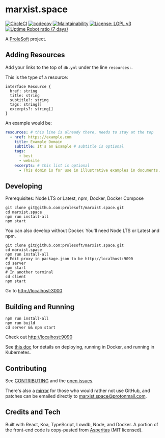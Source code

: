 # marxist.space

[![CircleCI](https://circleci.com/gh/prolesoft/marxist.space.svg?style=svg)](https://circleci.com/gh/prolesoft/marxist.space) [![codecov](https://codecov.io/gh/prolesoft/marxist.space/branch/master/graph/badge.svg)](https://codecov.io/gh/prolesoft/marxist.space) [![Maintainability](https://api.codeclimate.com/v1/badges/af5ebb6ca8951512bec3/maintainability)](https://codeclimate.com/github/prolesoft/marxist.space/maintainability) [![License: LGPL v3](https://img.shields.io/badge/License-LGPL%20v3-blue.svg)](https://www.gnu.org/licenses/lgpl-3.0) [![Uptime Robot ratio (7 days)](https://img.shields.io/uptimerobot/ratio/7/m784341127-9b6c6e8e28a344b9e533fa4e)](https://stats.uptimerobot.com/5Alqxc0QYg)

A [ProleSoft](https://prolesoft.github.io) project.

## Adding Resources

Add your links to the top of `db.yml` under the line `resources:`.

This is the type of a resource:

```
interface Resource {
  href: string
  title: string
  subtitle?: string
  tags: string[]
  excerpts?: string[]
}
```

An example would be:

```yaml
resources: # this line is already there, needs to stay at the top
  - href: https://example.com
    title: Example Domain
    subtitle: It's an Example # subtitle is optional
    tags:
      - best
      - website
    excerpts: # this list is optional
      - This domin is for use in illustrative examples in documents.
```

## Developing

Prerequisites: Node LTS or Latest, npm, Docker, Docker Compose

```shell
git clone git@github.com:prolesoft/marxist.space.git
cd marxist.space
npm run install-all
npm start
```

You can also develop without Docker. You'll need Node LTS or Latest and npm.

```shell
git clone git@github.com:prolesoft/marxist.space.git
cd marxist.space
npm run install-all
# Edit proxy in package.json to be http://localhost:9090
cd server
npm start
# In another terminal
cd client
npm start
```

Go to <http://localhost:3000>

## Building and Running

```shell
npm run install-all
npm run build
cd server && npm start
```

Check out <http://localhost:9090>

See [this doc](./scripts/deployment/README.md) for details on deploying, running
in Docker, and running in Kubernetes.

## Contributing

See [CONTRIBUTING](./.github/CONTRIBUTING.md) and the
[open issues](https://github.com/prolesoft/marxist.space/issues?q=is%3Aissue+is%3Aopen+sort%3Aupdated-desc).

There's also a [mirror](https://yerbamate.dev/prolesoft/marxist.space)
for those who would rather not use GitHub, and patches can be emailed directly
to marxist.space@protonmail.com.

## Credits and Tech

Built with React, Koa, TypeScript, Lowdb, Node, and Docker.
A portion of the front-end code is copy-pasted from
[Asperitas](https://github.com/d11z/asperitas) (MIT licensed).
